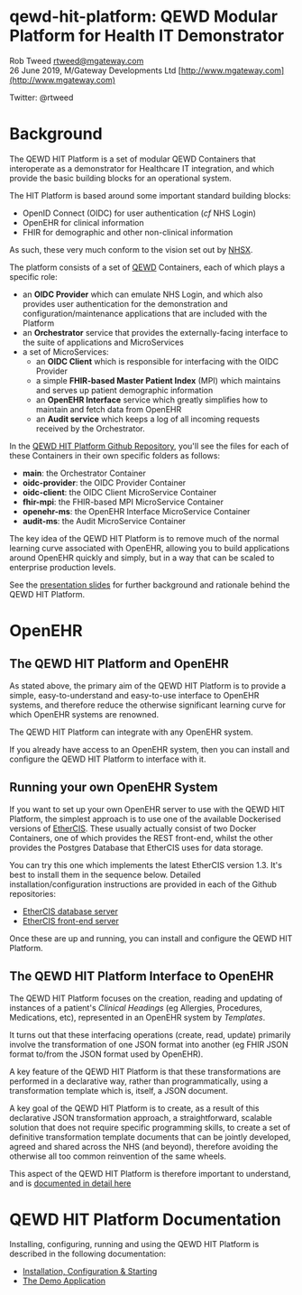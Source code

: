# qewd-hit-platform: QEWD Modular Platform for Health IT Demonstrator
 
Rob Tweed <rtweed@mgateway.com>  
26 June 2019, M/Gateway Developments Ltd [http://www.mgateway.com](http://www.mgateway.com)  

Twitter: @rtweed

# Background

The QEWD HIT Platform is a set of modular QEWD Containers that interoperate as a demonstrator 
for Healthcare IT integration, and which provide the basic building blocks for an operational system.

The HIT Platform is based around some important standard building blocks:

- OpenID Connect (OIDC) for user authentication (*cf* NHS Login)
- OpenEHR for clinical information
- FHIR for demographic and other non-clinical information

As such, these very much conform to the vision set out by [NHSX](https://www.nhsx.nhs.uk/).

The platform consists of a set of [QEWD](https://github.com/robtweed/qewd) Containers, 
each of which plays a specific role:

- an **OIDC Provider** which can emulate NHS Login, and which also provides user authentication for
the demonstration and configuration/maintenance applications that are included with the Platform
- an **Orchestrator** service that provides the externally-facing interface to the suite of applications
and MicroServices
- a set of MicroServices:
  - an **OIDC Client** which is responsible for interfacing with the OIDC Provider
  - a simple **FHIR-based Master Patient Index** (MPI) which maintains and serves up patient demographic
information
  - an **OpenEHR Interface** service which greatly simplifies how to maintain and fetch data from OpenEHR
  - an **Audit service** which keeps a log of all incoming requests received by the Orchestrator.

In the [QEWD HIT Platform Github Repository](https://github.com/robtweed/qewd-hit-platform), you'll
see the files for each of these Containers in their own specific folders as follows:

- **main**: the Orchestrator Container
- **oidc-provider**: the OIDC Provider Container
- **oidc-client**: the OIDC Client MicroService Container
- **fhir-mpi**: the FHIR-based MPI MicroService Container
- **openehr-ms**: the OpenEHR Interface MicroService Container
- **audit-ms**: the Audit MicroService Container

The key idea of the QEWD HIT Platform is to remove much of the normal learning curve 
associated with OpenEHR, allowing you to build applications around OpenEHR quickly and simply,
but in a way that can be scaled to enterprise production levels.

See the [presentation slides](http://ec2.mgateway.com/QEWD-HIT-Platform.pdf) for further background
and rationale behind the QEWD HIT Platform.


# OpenEHR

## The QEWD HIT Platform and OpenEHR

As stated above, the primary aim of the QEWD HIT Platform is to provide a simple, easy-to-understand and
easy-to-use interface to OpenEHR systems, and therefore reduce the otherwise significant
learning curve for which OpenEHR systems are renowned.

The QEWD HIT Platform can integrate with any OpenEHR system.

If you already have access to an OpenEHR system, then you can install and configure the QEWD
HIT Platform to interface with it.

## Running your own OpenEHR System

If you want to set up your own OpenEHR server to use with the QEWD HIT Platform, 
the simplest approach is to use one of the available Dockerised versions of 
[EtherCIS](http://ethercis.org/).  These usually actually consist
of two Docker Containers, one of which provides the REST front-end, whilst the 
other provides the Postgres Database that EtherCIS uses for data storage.

You can try this one which implements the latest EtherCIS version 1.3. It's best to
install them in the sequence below.  Detailed installation/configuration 
instructions are provided in each of the Github repositories:

- [EtherCIS database server](https://github.com/robtweed/ethercis-db-1.3)
- [EtherCIS front-end server](https://github.com/robtweed/ethercis-server-1.3)

Once these are up and running, you can install and configure the QEWD HIT Platform.


## The QEWD HIT Platform Interface to OpenEHR

The QEWD HIT Platform focuses on the creation, reading and updating of instances of 
a patient's *Clinical Headings* (eg Allergies, Procedures, Medications, etc),
 represented in an OpenEHR system by *Templates*.

It turns out that these interfacing operations (create, read, update) primarily involve the
transformation of one JSON format into another (eg FHIR JSON format to/from
the JSON format used by OpenEHR).

A key feature of the QEWD HIT Platform is that these transformations are performed in a declarative way, 
rather than programmatically, using a transformation template which is, itself, a JSON document.

A key goal of the QEWD HIT Platform is to create, as a result of this declarative JSON transformation
approach, a straightforward, scalable solution that does not require specific programming skills, to
create a set of definitive transformation template documents that can be jointly developed, agreed and shared
across the NHS (and beyond), therefore avoiding the otherwise all too common reinvention of the same 
wheels.

This aspect of the QEWD HIT Platform is therefore important to understand, and is
[documented in detail here](./openehr.md)


# QEWD HIT Platform Documentation

Installing, configuring, running and using the QEWD HIT Platform is described in the following
documentation:

- [Installation, Configuration & Starting](./docs/running.md)
- [The Demo Application](./docs/demo.md)


